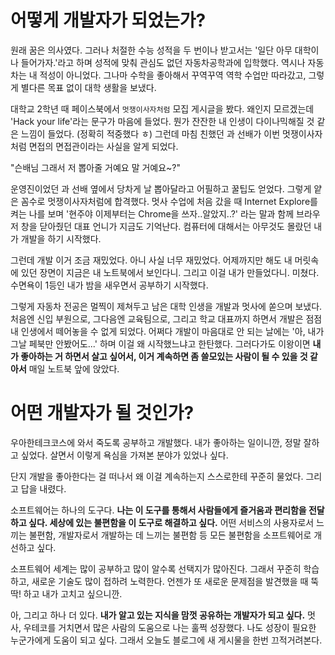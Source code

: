 # 어떻게 개발자가 되었는가?

원래 꿈은 의사였다. 그러나 처절한 수능 성적을 두 번이나 받고서는 '일단 아무 대학이나 들어가자.'라고 하며 성적에 맞춰 관심도 없던 자동차공학과에 입학했다. 역시나 자동차는 내 적성이 아니었다. 그나마 수학을 좋아해서 꾸역꾸역 역학 수업만 따라갔고, 그렇게 별다른 목표 없이 대학 생활을 보냈다.

대학교 2학년 때 페이스북에서 `멋쟁이사자처럼` 모집 게시글을 봤다. 왜인지 모르겠는데 'Hack your life'라는 문구가 마음에 들었다. 뭔가 잔잔한 내 인생이 다이나믹해질 것 같은 느낌이 들었다. (정확히 적중했다 ㅎ) 그런데 마침 친했던 과 선배가 이번 멋쟁이사자처럼 면접의 면접관이라는 사실을 알게 되었다.

"슨배님 그래서 저 뽑아줄 거예요 말 거예요~?"

운영진이었던 과 선배 옆에서 당차게 날 뽑아달라고 어필하고 꿀팁도 얻었다. 그렇게 얕은 꼼수로 멋쟁이사자처럼에 합격했다. 멋사 수업에 처음 갔을 때 Internet Explore를 켜는 나를 보며 '현주야 이제부터는 Chrome을 쓰자..알았지..?' 라는 말과 함께 브라우저 창을 닫아줬던 대표 언니가 지금도 기억난다. 컴퓨터에 대해서는 아무것도 몰랐던 내가 개발을 하기 시작했다.

그런데 개발 이거 조금 재밌었다. 아니 사실 너무 재밌었다. 어제까지만 해도 내 머릿속에 있던 장면이 지금은 내 노트북에서 보인다니. 그리고 이걸 내가 만들었다니. 미쳤다. 수면욕이 1등인 내가 밤을 새우면서 공부하기 시작했다.

그렇게 자동차 전공은 멀찍이 제쳐두고 남은 대학 인생을 개발과 멋사에 쏟으며 보냈다. 처음엔 신입 부원으로, 그다음엔 교육팀으로, 그리고 학교 대표까지 하면서 개발은 점점 내 인생에서 떼어놓을 수 없게 되었다. 어쩌다 개발이 마음대로 안 되는 날에는 '아, 내가 그날 페북만 안봤어도...' 하며 이걸 왜 시작했느냐고 한탄했다. 그러다가도 이왕이면 **내가 좋아하는 거 하면서 살고 싶어서, 이거 계속하면 좀 쓸모있는 사람이 될 수 있을 것 같아서** 매일 노트북 앞에 앉았다.

# 어떤 개발자가 될 것인가?

우아한테크코스에 와서 죽도록 공부하고 개발했다. 내가 좋아하는 일이니깐, 정말 잘하고 싶었다. 살면서 이렇게 욕심을 가져본 분야가 있었나 싶다.

단지 개발을 좋아한다는 걸 떠나서 왜 이걸 계속하는지 스스로한테 꾸준히 물었다. 그리고 답을 내렸다.

소프트웨어는 하나의 도구다. **나는 이 도구를 통해서 사람들에게 즐거움과 편리함을 전달하고 싶다. 세상에 있는 불편함을 이 도구로 해결하고 싶다.** 어떤 서비스의 사용자로서 느끼는 불편함, 개발자로서 개발하는 데 느끼는 불편함 등 모든 불편함을 소프트웨어로 개선하고 싶다.

소프트웨어 세계는 많이 공부하고 많이 알수록 선택지가 많아진다. 그래서 꾸준히 학습하고, 새로운 기술도 많이 접하려 노력한다. 언젠가 또 새로운 문제점을 발견했을 때 뚝딱! 하고 내가 고치고 싶으니깐.

아, 그리고 하나 더 있다. **내가 알고 있는 지식을 맘껏 공유하는 개발자가 되고 싶다.** 멋사, 우테코를 거치면서 많은 사람의 도움으로 나는 훌쩍 성장했다. 나도 성장이 필요한 누군가에게 도움이 되고 싶다. 그래서 오늘도 블로그에 새 게시물을 한번 끄적거려본다.
